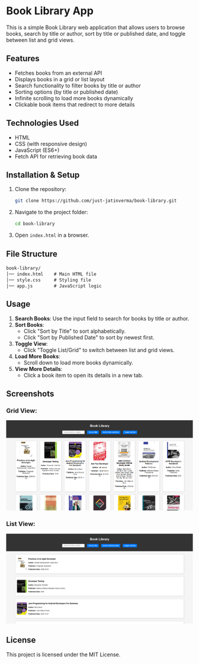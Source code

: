 # Book Library App

This is a simple Book Library web application that allows users to browse books, search by title or author, sort by title or published date, and toggle between list and grid views.

## Features

- Fetches books from an external API
- Displays books in a grid or list layout
- Search functionality to filter books by title or author
- Sorting options (by title or published date)
- Infinite scrolling to load more books dynamically
- Clickable book items that redirect to more details

## Technologies Used

- HTML
- CSS (with responsive design)
- JavaScript (ES6+)
- Fetch API for retrieving book data

## Installation & Setup

1. Clone the repository:
   ```sh
   git clone https://github.com/just-jatinverma/book-library.git
   ```
2. Navigate to the project folder:
   ```sh
   cd book-library
   ```
3. Open `index.html` in a browser.

## File Structure

```
book-library/
│── index.html    # Main HTML file
│── style.css     # Styling file
│── app.js        # JavaScript logic
```

## Usage

1. **Search Books**: Use the input field to search for books by title or author.
2. **Sort Books**:
   - Click "Sort by Title" to sort alphabetically.
   - Click "Sort by Published Date" to sort by newest first.
3. **Toggle View**:
   - Click "Toggle List/Grid" to switch between list and grid views.
4. **Load More Books**:
   - Scroll down to load more books dynamically.
5. **View More Details**:
   - Click a book item to open its details in a new tab.

## Screenshots

### Grid View:

![Grid View](./grid%20view.png)

### List View:

![List View](./list%20view.png)

## License

This project is licensed under the MIT License.
